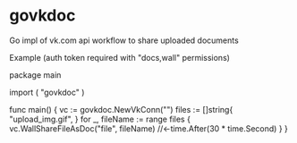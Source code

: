 # govkdoc

Go impl of vk.com api workflow to share uploaded documents

Example (auth token required with "docs,wall" permissions)

package main

import (
	"govkdoc"
)

func main() {
	vc := govkdoc.NewVkConn("<insert valid vk.com auth token>")
	files := []string{
		"upload_img.gif",
	}
	for _, fileName := range files {
		vc.WallShareFileAsDoc("file", fileName)
		//<-time.After(30 * time.Second)
	}
}
